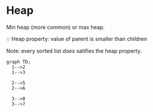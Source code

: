 # Heap
Min heap (more common) or max heap. 

<aside>
💡 Heap property: value of parent is smaller than children

</aside>

Note: every sorted list *does* satifies the heap property.

```mermaid
graph TD;
  1-->2
  1-->3

  2-->5
  2-->6

  3-->8
  3-->7
```